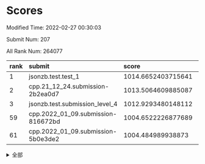 # Scores

Modified Time: 2022-02-27 00:30:03

Submit Num: 207

All Rank Num: 264077

| rank |               submit               |       score        |       sigma        | pk_num |
| :--- | :--------------------------------- | :----------------- | :----------------- | :----- |
| 1    | jsonzb.test.test_1                 | 1014.6652403715641 | 0.850390976340909  | 5104   |
| 2    | cpp.21_12_24.submission-2b2ea0d7   | 1013.5064609885087 | 0.8286173422533814 | 5104   |
| 3    | jsonzb.test.submission_level_4     | 1012.9293480148112 | 0.7869217353037055 | 5099   |
| 59   | cpp.2022_01_09.submission-816672bd | 1004.6522226877689 | 0.7295242733803554 | 5106   |
| 61   | cpp.2022_01_09.submission-5b0e3de2 | 1004.484989938873  | 0.7228094784123977 | 5102   |


<details>
<summary>全部</summary>

| rank |                 submit                 |       score        |       sigma        | pk_num |
| :--- | :------------------------------------- | :----------------- | :----------------- | :----- |
| 1    | jsonzb.test.test_1                     | 1014.6652403715641 | 0.850390976340909  | 5104   |
| 2    | cpp.21_12_24.submission-2b2ea0d7       | 1013.5064609885087 | 0.8286173422533814 | 5104   |
| 3    | jsonzb.test.submission_level_4         | 1012.9293480148112 | 0.7869217353037055 | 5099   |
| 4    | gobigger.level_3.submission_level_3_4  | 1012.2938249030674 | 0.7913437148616034 | 5103   |
| 5    | gobigger.level_3.submission_level_3_9  | 1011.2433956387705 | 0.7569819647300232 | 5102   |
| 6    | gobigger.level_3.submission_level_3_8  | 1011.1457335059056 | 0.7764686313486606 | 5103   |
| 7    | gobigger.level_3.submission_level_3_46 | 1011.0453780067683 | 0.7753954204814698 | 5105   |
| 8    | gobigger.level_3.submission_level_3_28 | 1010.9800704249527 | 0.7751776491501343 | 5104   |
| 9    | gobigger.level_3.submission_level_3_35 | 1010.8863068361378 | 0.7515797905876765 | 5103   |
| 10   | gobigger.level_3.submission_level_3_19 | 1010.8624527096539 | 0.7620881843358118 | 5103   |
| 11   | gobigger.level_3.submission_level_3_3  | 1010.8336753193462 | 0.7498059270470687 | 5103   |
| 12   | gobigger.level_3.submission_level_3_29 | 1010.7216316400784 | 0.7373822905699744 | 5102   |
| 13   | gobigger.level_3.submission_level_3_26 | 1010.6823568466173 | 0.7588954842292736 | 5101   |
| 14   | gobigger.level_3.submission_level_3_34 | 1010.5721555518876 | 0.7743567353459428 | 5102   |
| 15   | gobigger.level_3.submission_level_3_40 | 1010.4378611203431 | 0.7741803085921304 | 5106   |
| 16   | gobigger.level_3.submission_level_3_5  | 1010.3774155489377 | 0.7543818848076436 | 5094   |
| 17   | gobigger.level_3.submission_level_3_37 | 1010.3771325883974 | 0.7482579684685171 | 5106   |
| 18   | gobigger.level_3.submission_level_3_41 | 1010.367576012831  | 0.7680202880880057 | 5103   |
| 19   | gobigger.level_3.submission_level_3_42 | 1010.3203987571811 | 0.7560594480055356 | 5099   |
| 20   | gobigger.level_3.submission_level_3_44 | 1010.3189472114525 | 0.7591749676844646 | 5100   |
| 21   | gobigger.level_3.submission_level_3_38 | 1010.2848384306097 | 0.7331861430840142 | 5103   |
| 22   | gobigger.level_3.submission_level_3_32 | 1010.2842385318067 | 0.7458207821613579 | 5103   |
| 23   | gobigger.level_3.submission_level_3_15 | 1010.1478386769182 | 0.7696225923310952 | 5100   |
| 24   | gobigger.level_3.submission_level_3_2  | 1010.0558805620017 | 0.7651381238411348 | 5105   |
| 25   | gobigger.level_3.submission_level_3_31 | 1009.9857028297197 | 0.7845096627928835 | 5096   |
| 26   | gobigger.level_3.submission_level_3_17 | 1009.9767367504385 | 0.7755236394708203 | 5104   |
| 27   | gobigger.level_3.submission_level_3_20 | 1009.9394880257965 | 0.7471320197548851 | 5109   |
| 28   | gobigger.level_3.submission_level_3_39 | 1009.8960120842539 | 0.7537752158863217 | 5102   |
| 29   | gobigger.level_3.submission_level_3_27 | 1009.8308455113488 | 0.7678267016808562 | 5106   |
| 30   | gobigger.level_3.submission_level_3_10 | 1009.7931544139664 | 0.7667586021273458 | 5106   |
| 31   | gobigger.level_3.submission_level_3_47 | 1009.7878584993333 | 0.7646044808541937 | 5109   |
| 32   | gobigger.level_3.submission_level_3_22 | 1009.6835402214739 | 0.7636803908172143 | 5100   |
| 33   | gobigger.level_3.submission_level_3_25 | 1009.6055015452049 | 0.7446299633181032 | 5100   |
| 34   | gobigger.level_3.submission_level_3_43 | 1009.596487124669  | 0.7653604655397541 | 5105   |
| 35   | gobigger.level_3.submission_level_3_33 | 1009.5780710630409 | 0.7590017799454074 | 5104   |
| 36   | gobigger.level_3.submission_level_3_36 | 1009.5749179159778 | 0.7635656472509851 | 5103   |
| 37   | gobigger.level_3.submission_level_3_12 | 1009.5189158864938 | 0.7915801074718998 | 5106   |
| 38   | gobigger.level_3.submission_level_3_11 | 1009.3867579264653 | 0.7354065804002716 | 5101   |
| 39   | gobigger.level_3.submission_level_3_45 | 1009.34955830581   | 0.7440365051351667 | 5103   |
| 40   | gobigger.level_3.submission_level_3_6  | 1009.3068653828597 | 0.7624809470721824 | 5108   |
| 41   | gobigger.level_3.submission_level_3_21 | 1009.2420306601051 | 0.7542061451504183 | 5104   |
| 42   | gobigger.level_3.submission_level_3_48 | 1009.2039545162473 | 0.7345050260556969 | 5108   |
| 43   | gobigger.level_3.submission_level_3_24 | 1009.1477047453046 | 0.7523967331852996 | 5103   |
| 44   | gobigger.level_3.submission_level_3_1  | 1009.1385888755846 | 0.7666945179057003 | 5106   |
| 45   | gobigger.level_3.submission_level_3_23 | 1009.0878604173075 | 0.7525788448718453 | 5099   |
| 46   | gobigger.level_3.submission_level_3_16 | 1008.8418052729576 | 0.7589466330217333 | 5104   |
| 47   | gobigger.level_3.submission_level_3_14 | 1008.7712245141814 | 0.7328667829754677 | 5105   |
| 48   | gobigger.level_3.submission_level_3_18 | 1008.6840903300533 | 0.7452377686117494 | 5105   |
| 49   | gobigger.level_3.submission_level_3_30 | 1008.6668208393205 | 0.7232648249286019 | 5106   |
| 50   | gobigger.level_3.submission_level_3_0  | 1008.4958754166462 | 0.7378820342545586 | 5105   |
| 51   | gobigger.level_3.submission_level_3_7  | 1008.3993778827299 | 0.7528262793500036 | 5100   |
| 52   | gobigger.level_3.submission_level_3_49 | 1008.3965857545536 | 0.7425368638693196 | 5105   |
| 53   | gobigger.level_3.submission_level_3_13 | 1008.0809752866431 | 0.7627943057227712 | 5103   |
| 54   | gobigger.level_1.submission_level_1_42 | 1004.9098240226303 | 0.7059741388145678 | 5104   |
| 55   | gobigger.level_1.submission_level_1_14 | 1004.8683887626397 | 0.727557105255933  | 5104   |
| 56   | gobigger.level_1.submission_level_1_29 | 1004.7756220106106 | 0.7379667816892164 | 5103   |
| 57   | gobigger.level_1.submission_level_1_26 | 1004.7157849833739 | 0.7150368212341508 | 5102   |
| 58   | gobigger.level_1.submission_level_1_1  | 1004.7049884201668 | 0.7048086057915943 | 5103   |
| 59   | cpp.2022_01_09.submission-816672bd     | 1004.6522226877689 | 0.7295242733803554 | 5106   |
| 60   | gobigger.level_1.submission_level_1_6  | 1004.5076945514254 | 0.7256795787638427 | 5104   |
| 61   | cpp.2022_01_09.submission-5b0e3de2     | 1004.484989938873  | 0.7228094784123977 | 5102   |
| 62   | gobigger.level_1.submission_level_1_38 | 1004.4576061494471 | 0.7227081750172891 | 5104   |
| 63   | gobigger.level_1.submission_level_1_15 | 1004.1654454173307 | 0.7202574392844859 | 5106   |
| 64   | gobigger.level_1.submission_level_1_46 | 1004.1512708861882 | 0.713043216188031  | 5100   |
| 65   | gobigger.level_1.submission_level_1_7  | 1004.0901403014121 | 0.7141787948037119 | 5104   |
| 66   | gobigger.level_1.submission_level_1_35 | 1004.0844658190935 | 0.7191079336837454 | 5107   |
| 67   | gobigger.level_1.submission_level_1_32 | 1004.0051960266394 | 0.7100165805502585 | 5104   |
| 68   | gobigger.level_1.submission_level_1_5  | 1003.9507112543376 | 0.7099472899265887 | 5101   |
| 69   | gobigger.level_1.submission_level_1_4  | 1003.8532996868026 | 0.7173017477384597 | 5107   |
| 70   | gobigger.level_1.submission_level_1_43 | 1003.8371057265858 | 0.7140223259107501 | 5104   |
| 71   | gobigger.level_1.submission_level_1_2  | 1003.796281144432  | 0.7112105738618404 | 5100   |
| 72   | gobigger.level_1.submission_level_1_27 | 1003.7432837789759 | 0.7198820896788786 | 5103   |
| 73   | gobigger.level_1.submission_level_1_13 | 1003.7161196743125 | 0.7188178349894454 | 5102   |
| 74   | gobigger.level_1.submission_level_1_21 | 1003.6947817813783 | 0.7135472804662399 | 5095   |
| 75   | gobigger.level_1.submission_level_1_31 | 1003.6942444728325 | 0.7143089561564022 | 5101   |
| 76   | gobigger.level_1.submission_level_1_47 | 1003.6210929536419 | 0.708460269475789  | 5099   |
| 77   | gobigger.level_1.submission_level_1_17 | 1003.6077104961912 | 0.716580248403369  | 5106   |
| 78   | gobigger.level_1.submission_level_1_19 | 1003.5966882236377 | 0.7072919218623355 | 5107   |
| 79   | gobigger.level_1.submission_level_1_24 | 1003.4545625493818 | 0.7083742172151853 | 5100   |
| 80   | gobigger.level_1.submission_level_1_22 | 1003.3101826634115 | 0.720031735240696  | 5100   |
| 81   | gobigger.level_1.submission_level_1_36 | 1003.2234213657981 | 0.711884513872794  | 5108   |
| 82   | gobigger.level_1.submission_level_1_16 | 1003.0741192614414 | 0.7154936366605562 | 5100   |
| 83   | gobigger.level_1.submission_level_1_20 | 1003.0121039417994 | 0.7104641424169187 | 5105   |
| 84   | gobigger.level_1.submission_level_1_41 | 1002.9716149093558 | 0.7224734516375634 | 5098   |
| 85   | gobigger.level_1.submission_level_1_23 | 1002.9572109319727 | 0.7200769631378501 | 5091   |
| 86   | gobigger.level_1.submission_level_1_12 | 1002.938814270654  | 0.7145509399749831 | 5106   |
| 87   | gobigger.level_1.submission_level_1_37 | 1002.9132097080253 | 0.7160047226839051 | 5102   |
| 88   | gobigger.level_1.submission_level_1_18 | 1002.8855741541165 | 0.7129835688360187 | 5100   |
| 89   | gobigger.level_1.submission_level_1_30 | 1002.8721152415443 | 0.7076153609902178 | 5104   |
| 90   | gobigger.level_1.submission_level_1_40 | 1002.7019691716595 | 0.7173407444931329 | 5104   |
| 91   | gobigger.level_1.submission_level_1_44 | 1002.6946105624323 | 0.7128551059765638 | 5108   |
| 92   | gobigger.level_1.submission_level_1_8  | 1002.6833529988419 | 0.7175405166612413 | 5102   |
| 93   | gobigger.level_1.submission_level_1_39 | 1002.647366636556  | 0.7150983185435992 | 5101   |
| 94   | gobigger.level_1.submission_level_1_10 | 1002.6105303144394 | 0.708957021545599  | 5103   |
| 95   | gobigger.level_1.submission_level_1_3  | 1002.5493941177536 | 0.7168013053572693 | 5104   |
| 96   | gobigger.level_1.submission_level_1_33 | 1002.4813069924469 | 0.7059026673459503 | 5104   |
| 97   | gobigger.level_1.submission_level_1_25 | 1002.4157637171421 | 0.7124866671609187 | 5105   |
| 98   | gobigger.level_1.submission_level_1_28 | 1002.4102499740687 | 0.7065908955959065 | 5099   |
| 99   | gobigger.level_1.submission_level_1_49 | 1002.3865731955232 | 0.7242705265783151 | 5105   |
| 100  | gobigger.level_1.submission_level_1_34 | 1002.3290246871571 | 0.7154790073216855 | 5106   |
| 101  | gobigger.level_1.submission_level_1_45 | 1002.2892069344344 | 0.7058252851556329 | 5102   |
| 102  | gobigger.level_1.submission_level_1_0  | 1002.2649034174974 | 0.7183447023916583 | 5102   |
| 103  | gobigger.level_1.submission_level_1_48 | 1002.1881980944934 | 0.7100358579273357 | 5099   |
| 104  | gobigger.level_1.submission_level_1_9  | 1002.1617715737455 | 0.7132049773174767 | 5107   |
| 105  | gobigger.level_1.submission_level_1_11 | 1001.7763762431481 | 0.7012292971583561 | 5107   |
| 106  | gobigger.random.submission_random_41   | 996.9567754553613  | 0.7100880151887672 | 5106   |
| 107  | gobigger.random.submission_random_21   | 996.875908468347   | 0.7151992262968065 | 5098   |
| 108  | gobigger.random.submission_random_20   | 996.8635595748445  | 0.7076339594218071 | 5103   |
| 109  | gobigger.random.submission_random_33   | 996.8215224838001  | 0.7040795566189202 | 5105   |
| 110  | gobigger.random.submission_random_28   | 996.8124014334262  | 0.7100540016689657 | 5104   |
| 111  | gobigger.random.submission_random_15   | 996.7772702594995  | 0.7126452717578764 | 5100   |
| 112  | gobigger.random.submission_random_1    | 996.7392142909713  | 0.7118944684248465 | 5106   |
| 113  | gobigger.random.submission_random_25   | 996.7066573379766  | 0.7070273599887401 | 5098   |
| 114  | gobigger.random.submission_random_9    | 996.6804907811589  | 0.7056815577585158 | 5104   |
| 115  | gobigger.random.submission_random_35   | 996.6409270409093  | 0.702278448066147  | 5101   |
| 116  | gobigger.random.submission_random_32   | 996.5829775681037  | 0.7218847342477029 | 5108   |
| 117  | gobigger.random.submission_random_0    | 996.5445025343594  | 0.72497565007586   | 5101   |
| 118  | gobigger.random.submission_random_6    | 996.4570282495678  | 0.7078789227484723 | 5109   |
| 119  | gobigger.random.submission_random_26   | 996.3630945111665  | 0.7132420084639653 | 5102   |
| 120  | gobigger.random.submission_random_47   | 996.3518850804314  | 0.714625800042504  | 5102   |
| 121  | gobigger.random.submission_random_11   | 996.3232552454676  | 0.7131688878309401 | 5101   |
| 122  | gobigger.random.submission_random_19   | 996.2916364058834  | 0.7342458181393575 | 5103   |
| 123  | gobigger.random.submission_random_45   | 996.2353543931767  | 0.7061406560640209 | 5101   |
| 124  | gobigger.random.submission_random_42   | 996.1829612378519  | 0.7081268337219039 | 5103   |
| 125  | gobigger.random.submission_random_22   | 996.1571190112784  | 0.7346273441972634 | 5103   |
| 126  | gobigger.random.submission_random_48   | 996.1049523248734  | 0.7020322123046439 | 5103   |
| 127  | gobigger.random.submission_random_4    | 996.096374204506   | 0.7046158571848767 | 5095   |
| 128  | gobigger.random.submission_random_34   | 996.0546074396074  | 0.707410027833619  | 5098   |
| 129  | gobigger.random.submission_random_30   | 996.032879487364   | 0.7029980352677109 | 5102   |
| 130  | gobigger.random.submission_random_10   | 995.9073348540838  | 0.7267058114012462 | 5108   |
| 131  | gobigger.random.submission_random_38   | 995.8747043545874  | 0.705223891837521  | 5101   |
| 132  | gobigger.random.submission_random_2    | 995.8504755624044  | 0.7121092483307981 | 5104   |
| 133  | gobigger.random.submission_random_17   | 995.8251870546153  | 0.7001796730263209 | 5099   |
| 134  | gobigger.random.submission_random_27   | 995.8034868253284  | 0.7038583199239136 | 5101   |
| 135  | gobigger.random.submission_random_36   | 995.7769628037554  | 0.7107348994886907 | 5099   |
| 136  | gobigger.random.submission_random_44   | 995.6570328677305  | 0.7094137222187288 | 5099   |
| 137  | gobigger.random.submission_random_37   | 995.5335461013074  | 0.6979640501975019 | 5103   |
| 138  | gobigger.random.submission_random_7    | 995.5176195714923  | 0.7152429734412561 | 5104   |
| 139  | gobigger.random.submission_random_29   | 995.5161604590561  | 0.7297396827538065 | 5102   |
| 140  | gobigger.random.submission_random_14   | 995.4507635954647  | 0.7241013536277975 | 5102   |
| 141  | gobigger.random.submission_random_40   | 995.4408432701941  | 0.7085228006411499 | 5098   |
| 142  | gobigger.random.submission_random_5    | 995.4274739689075  | 0.7157121855067586 | 5104   |
| 143  | gobigger.random.submission_random_24   | 995.415955722985   | 0.714288741892658  | 5106   |
| 144  | gobigger.random.submission_random_49   | 995.4029299614793  | 0.7080785845119191 | 5103   |
| 145  | gobigger.random.submission_random_39   | 995.3610014358986  | 0.722444981057732  | 5105   |
| 146  | gobigger.random.submission_random_46   | 995.3163349976663  | 0.7146772158389189 | 5108   |
| 147  | gobigger.random.submission_random_43   | 995.2263232736774  | 0.7133175941942332 | 5101   |
| 148  | gobigger.random.submission_random_23   | 995.1182336359534  | 0.7176037098264312 | 5102   |
| 149  | gobigger.random.submission_random_8    | 995.0848879735873  | 0.7145748460903582 | 5104   |
| 150  | gobigger.random.submission_random_13   | 994.9945306338401  | 0.7179345773287578 | 5103   |
| 151  | gobigger.random.submission_random_12   | 994.9615183176135  | 0.7082049950525731 | 5099   |
| 152  | gobigger.random.submission_random_3    | 994.8349327409368  | 0.722165513245747  | 5108   |
| 153  | gobigger.random.submission_random_18   | 994.7389276324399  | 0.7207921481395252 | 5107   |
| 154  | gobigger.random.submission_random_31   | 994.6834092870595  | 0.7046955817109455 | 5099   |
| 155  | gobigger.random.submission_random_16   | 993.9769843660758  | 0.7174898036961493 | 5101   |
| 156  | gobigger.level_2.submission_level_2_26 | 993.8558784255738  | 0.7372321736814752 | 5107   |
| 157  | gobigger.level_2.submission_level_2_42 | 993.7772504620818  | 0.7332502594589542 | 5104   |
| 158  | gobigger.level_2.submission_level_2_28 | 993.668069172136   | 0.7362576768384737 | 5104   |
| 159  | gobigger.level_2.submission_level_2_19 | 993.5241917158357  | 0.7251786574391087 | 5104   |
| 160  | gobigger.level_2.submission_level_2_24 | 993.398864146134   | 0.7254143322034147 | 5100   |
| 161  | gobigger.level_2.submission_level_2_40 | 993.1948904022356  | 0.738944152490025  | 5105   |
| 162  | gobigger.level_2.submission_level_2_46 | 993.1110687544951  | 0.730087875461609  | 5106   |
| 163  | gobigger.level_2.submission_level_2_18 | 993.0855587483244  | 0.7465049298698242 | 5103   |
| 164  | gobigger.level_2.submission_level_2_9  | 993.0571693991534  | 0.740352334920715  | 5101   |
| 165  | gobigger.level_2.submission_level_2_25 | 993.0342376285037  | 0.7341843474791944 | 5103   |
| 166  | gobigger.level_2.submission_level_2_7  | 993.0267313585429  | 0.7432465544580111 | 5100   |
| 167  | gobigger.level_2.submission_level_2_20 | 992.9847011279463  | 0.7283531840027094 | 5107   |
| 168  | gobigger.level_2.submission_level_2_45 | 992.9741070988263  | 0.7452433066391602 | 5099   |
| 169  | gobigger.level_2.submission_level_2_39 | 992.9145329392398  | 0.7419236879892278 | 5105   |
| 170  | gobigger.level_2.submission_level_2_4  | 992.8897250580044  | 0.7348758372716118 | 5104   |
| 171  | gobigger.level_2.submission_level_2_44 | 992.8403710906646  | 0.742740555886043  | 5103   |
| 172  | gobigger.level_2.submission_level_2_0  | 992.7678576466301  | 0.7377049609227772 | 5107   |
| 173  | gobigger.level_2.submission_level_2_2  | 992.6581374266002  | 0.7430549350035788 | 5102   |
| 174  | gobigger.level_2.submission_level_2_23 | 992.6082935794061  | 0.7490323286010637 | 5101   |
| 175  | gobigger.level_2.submission_level_2_3  | 992.4969163857795  | 0.7453419242743115 | 5101   |
| 176  | gobigger.level_2.submission_level_2_15 | 992.4253312868915  | 0.7586266155205781 | 5103   |
| 177  | gobigger.level_2.submission_level_2_34 | 992.4222113300386  | 0.7352714384579053 | 5098   |
| 178  | gobigger.level_2.submission_level_2_38 | 992.3137233592084  | 0.7415928988628551 | 5102   |
| 179  | gobigger.level_2.submission_level_2_14 | 992.2814419617368  | 0.7469133078498772 | 5104   |
| 180  | gobigger.level_2.submission_level_2_10 | 992.2752354260924  | 0.738681100083605  | 5101   |
| 181  | gobigger.level_2.submission_level_2_12 | 992.258674942208   | 0.752179595137876  | 5104   |
| 182  | gobigger.level_2.submission_level_2_27 | 992.2446365279641  | 0.7465767914278229 | 5105   |
| 183  | gobigger.level_2.submission_level_2_13 | 992.2421263637068  | 0.7387597342895998 | 5110   |
| 184  | gobigger.level_2.submission_level_2_1  | 992.1788963913073  | 0.752547785287055  | 5103   |
| 185  | gobigger.level_2.submission_level_2_35 | 992.1077104338757  | 0.7344375475954842 | 5104   |
| 186  | gobigger.level_2.submission_level_2_5  | 992.016016697357   | 0.748004669576467  | 5104   |
| 187  | gobigger.level_2.submission_level_2_41 | 991.9954571634274  | 0.7415000885807128 | 5108   |
| 188  | gobigger.level_2.submission_level_2_47 | 991.9420863172746  | 0.7372134201320891 | 5099   |
| 189  | gobigger.level_2.submission_level_2_17 | 991.8054657227543  | 0.7459013068033313 | 5108   |
| 190  | gobigger.level_2.submission_level_2_37 | 991.7734733750423  | 0.7508598859854423 | 5103   |
| 191  | gobigger.level_2.submission_level_2_30 | 991.6139100382579  | 0.7336668550307837 | 5098   |
| 192  | gobigger.level_2.submission_level_2_8  | 991.5806524607358  | 0.7506115718992291 | 5102   |
| 193  | gobigger.level_2.submission_level_2_21 | 991.404439209825   | 0.7422377118406935 | 5105   |
| 194  | gobigger.level_2.submission_level_2_32 | 991.2666289876483  | 0.7703548908379881 | 5100   |
| 195  | gobigger.level_2.submission_level_2_43 | 991.2296856608621  | 0.7492891151982171 | 5101   |
| 196  | gobigger.level_2.submission_level_2_6  | 991.1982297924491  | 0.7654918234351845 | 5101   |
| 197  | gobigger.level_2.submission_level_2_11 | 991.1557527433562  | 0.749832068932189  | 5104   |
| 198  | gobigger.level_2.submission_level_2_16 | 991.121493790016   | 0.7537010308337287 | 5102   |
| 199  | gobigger.level_2.submission_level_2_22 | 990.9841280347533  | 0.7437211393600581 | 5101   |
| 200  | gobigger.level_2.submission_level_2_29 | 990.9508646357839  | 0.7512846640228581 | 5105   |
| 201  | gobigger.level_2.submission_level_2_36 | 990.9244111848038  | 0.7458783510537729 | 5098   |
| 202  | gobigger.level_2.submission_level_2_48 | 990.6844368122804  | 0.7818377441389495 | 5107   |
| 203  | gobigger.level_2.submission_level_2_33 | 990.5145890624044  | 0.7621173967974051 | 5097   |
| 204  | gobigger.level_2.submission_level_2_49 | 990.3128208515196  | 0.7513850848183062 | 5106   |
| 205  | gobigger.level_2.submission_level_2_31 | 990.0214481684219  | 0.7789497199085762 | 5106   |
| 206  | gobigger.none.submission_none_0        | 978.5550623047167  | 1.3003349724200521 | 5106   |
| 207  | gobigger.none.submission_none_1        | 977.1233174530562  | 1.4702083025357822 | 5102   |

</details>